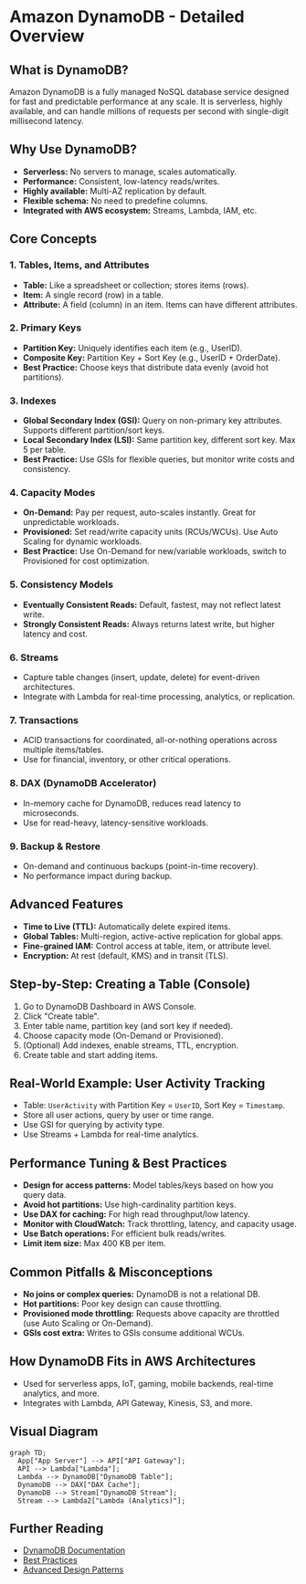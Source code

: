 # Amazon DynamoDB - Detailed Overview

## What is DynamoDB?
Amazon DynamoDB is a fully managed NoSQL database service designed for fast and predictable performance at any scale. It is serverless, highly available, and can handle millions of requests per second with single-digit millisecond latency.

## Why Use DynamoDB?
- **Serverless:** No servers to manage, scales automatically.
- **Performance:** Consistent, low-latency reads/writes.
- **Highly available:** Multi-AZ replication by default.
- **Flexible schema:** No need to predefine columns.
- **Integrated with AWS ecosystem:** Streams, Lambda, IAM, etc.

## Core Concepts
### 1. **Tables, Items, and Attributes**
- **Table:** Like a spreadsheet or collection; stores items (rows).
- **Item:** A single record (row) in a table.
- **Attribute:** A field (column) in an item. Items can have different attributes.

### 2. **Primary Keys**
- **Partition Key:** Uniquely identifies each item (e.g., UserID).
- **Composite Key:** Partition Key + Sort Key (e.g., UserID + OrderDate).
- **Best Practice:** Choose keys that distribute data evenly (avoid hot partitions).

### 3. **Indexes**
- **Global Secondary Index (GSI):** Query on non-primary key attributes. Supports different partition/sort keys.
- **Local Secondary Index (LSI):** Same partition key, different sort key. Max 5 per table.
- **Best Practice:** Use GSIs for flexible queries, but monitor write costs and consistency.

### 4. **Capacity Modes**
- **On-Demand:** Pay per request, auto-scales instantly. Great for unpredictable workloads.
- **Provisioned:** Set read/write capacity units (RCUs/WCUs). Use Auto Scaling for dynamic workloads.
- **Best Practice:** Use On-Demand for new/variable workloads, switch to Provisioned for cost optimization.

### 5. **Consistency Models**
- **Eventually Consistent Reads:** Default, fastest, may not reflect latest write.
- **Strongly Consistent Reads:** Always returns latest write, but higher latency and cost.

### 6. **Streams**
- Capture table changes (insert, update, delete) for event-driven architectures.
- Integrate with Lambda for real-time processing, analytics, or replication.

### 7. **Transactions**
- ACID transactions for coordinated, all-or-nothing operations across multiple items/tables.
- Use for financial, inventory, or other critical operations.

### 8. **DAX (DynamoDB Accelerator)**
- In-memory cache for DynamoDB, reduces read latency to microseconds.
- Use for read-heavy, latency-sensitive workloads.

### 9. **Backup & Restore**
- On-demand and continuous backups (point-in-time recovery).
- No performance impact during backup.

## Advanced Features
- **Time to Live (TTL):** Automatically delete expired items.
- **Global Tables:** Multi-region, active-active replication for global apps.
- **Fine-grained IAM:** Control access at table, item, or attribute level.
- **Encryption:** At rest (default, KMS) and in transit (TLS).

## Step-by-Step: Creating a Table (Console)
1. Go to DynamoDB Dashboard in AWS Console.
2. Click "Create table".
3. Enter table name, partition key (and sort key if needed).
4. Choose capacity mode (On-Demand or Provisioned).
5. (Optional) Add indexes, enable streams, TTL, encryption.
6. Create table and start adding items.

## Real-World Example: User Activity Tracking
- Table: `UserActivity` with Partition Key = `UserID`, Sort Key = `Timestamp`.
- Store all user actions, query by user or time range.
- Use GSI for querying by activity type.
- Use Streams + Lambda for real-time analytics.

## Performance Tuning & Best Practices
- **Design for access patterns:** Model tables/keys based on how you query data.
- **Avoid hot partitions:** Use high-cardinality partition keys.
- **Use DAX for caching:** For high read throughput/low latency.
- **Monitor with CloudWatch:** Track throttling, latency, and capacity usage.
- **Use Batch operations:** For efficient bulk reads/writes.
- **Limit item size:** Max 400 KB per item.

## Common Pitfalls & Misconceptions
- **No joins or complex queries:** DynamoDB is not a relational DB.
- **Hot partitions:** Poor key design can cause throttling.
- **Provisioned mode throttling:** Requests above capacity are throttled (use Auto Scaling or On-Demand).
- **GSIs cost extra:** Writes to GSIs consume additional WCUs.

## How DynamoDB Fits in AWS Architectures
- Used for serverless apps, IoT, gaming, mobile backends, real-time analytics, and more.
- Integrates with Lambda, API Gateway, Kinesis, S3, and more.

## Visual Diagram
```mermaid
graph TD;
  App["App Server"] --> API["API Gateway"];
  API --> Lambda["Lambda"];
  Lambda --> DynamoDB["DynamoDB Table"];
  DynamoDB --> DAX["DAX Cache"];
  DynamoDB --> Stream["DynamoDB Stream"];
  Stream --> Lambda2["Lambda (Analytics)"];
```

## Further Reading
- [DynamoDB Documentation](https://docs.aws.amazon.com/amazondynamodb/latest/developerguide/)
- [Best Practices](https://docs.aws.amazon.com/amazondynamodb/latest/developerguide/best-practices.html)
- [Advanced Design Patterns](https://docs.aws.amazon.com/amazondynamodb/latest/developerguide/bp-general-nosql-design.html)
